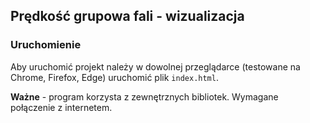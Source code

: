 ## Prędkość grupowa fali - wizualizacja

### Uruchomienie

Aby uruchomić projekt należy w dowolnej przeglądarce (testowane na Chrome, Firefox, Edge) uruchomić plik `index.html`.

**Ważne** - program korzysta z zewnętrznych bibliotek. Wymagane połączenie z internetem. 
